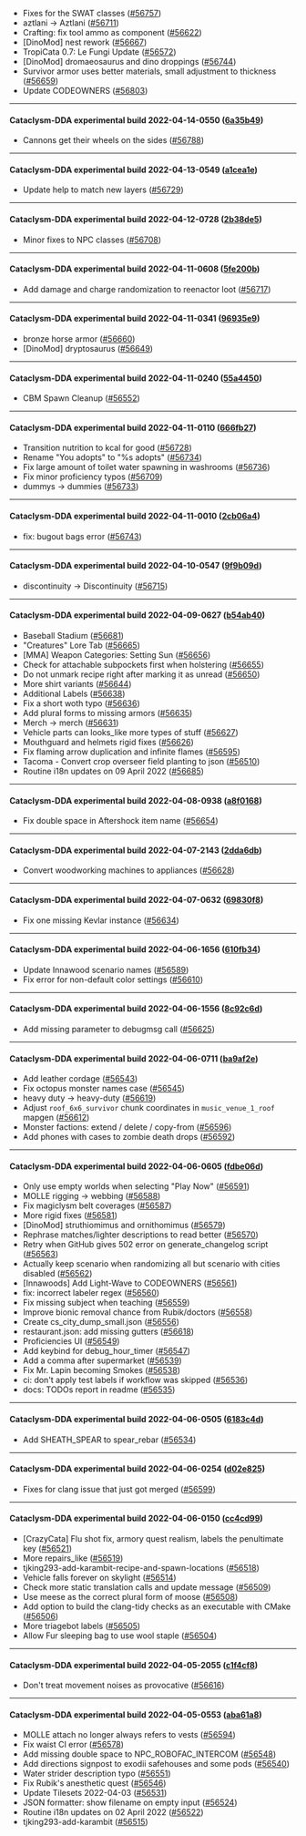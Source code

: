 * Fixes for the SWAT classes ([#56757](https://github.com/CleverRaven/Cataclysm-DDA/pull/56757))
* aztlani → Aztlani ([#56711](https://github.com/CleverRaven/Cataclysm-DDA/pull/56711))
* Crafting: fix tool ammo as component ([#56622](https://github.com/CleverRaven/Cataclysm-DDA/pull/56622))
* [DinoMod] nest rework ([#56667](https://github.com/CleverRaven/Cataclysm-DDA/pull/56667))
* TropiCata 0.7: Le Fungi Update ([#56572](https://github.com/CleverRaven/Cataclysm-DDA/pull/56572))
* [DinoMod] dromaeosaurus and dino droppings ([#56744](https://github.com/CleverRaven/Cataclysm-DDA/pull/56744))
* Survivor armor uses better materials, small adjustment to thickness ([#56659](https://github.com/CleverRaven/Cataclysm-DDA/pull/56659))
* Update CODEOWNERS ([#56803](https://github.com/CleverRaven/Cataclysm-DDA/pull/56803))

---

#### Cataclysm-DDA experimental build 2022-04-14-0550 ([6a35b49](https://github.com/CleverRaven/Cataclysm-DDA/releases/tag/cdda-experimental-2022-04-14-0550))

* Cannons get their wheels on the sides ([#56788](https://github.com/CleverRaven/Cataclysm-DDA/pull/56788))

---

#### Cataclysm-DDA experimental build 2022-04-13-0549 ([a1cea1e](https://github.com/CleverRaven/Cataclysm-DDA/releases/tag/cdda-experimental-2022-04-13-0549))

* Update help to match new layers ([#56729](https://github.com/CleverRaven/Cataclysm-DDA/pull/56729))

---

#### Cataclysm-DDA experimental build 2022-04-12-0728 ([2b38de5](https://github.com/CleverRaven/Cataclysm-DDA/releases/tag/cdda-experimental-2022-04-12-0728))

* Minor fixes to NPC classes ([#56708](https://github.com/CleverRaven/Cataclysm-DDA/pull/56708))

---

#### Cataclysm-DDA experimental build 2022-04-11-0608 ([5fe200b](https://github.com/CleverRaven/Cataclysm-DDA/releases/tag/cdda-experimental-2022-04-11-0608))

* Add damage and charge randomization to reenactor loot ([#56717](https://github.com/CleverRaven/Cataclysm-DDA/pull/56717))

---

#### Cataclysm-DDA experimental build 2022-04-11-0341 ([96935e9](https://github.com/CleverRaven/Cataclysm-DDA/releases/tag/cdda-experimental-2022-04-11-0341))

* bronze horse armor ([#56660](https://github.com/CleverRaven/Cataclysm-DDA/pull/56660))
* [DinoMod] dryptosaurus ([#56649](https://github.com/CleverRaven/Cataclysm-DDA/pull/56649))

---

#### Cataclysm-DDA experimental build 2022-04-11-0240 ([55a4450](https://github.com/CleverRaven/Cataclysm-DDA/releases/tag/cdda-experimental-2022-04-11-0240))

* CBM Spawn Cleanup ([#56552](https://github.com/CleverRaven/Cataclysm-DDA/pull/56552))

---

#### Cataclysm-DDA experimental build 2022-04-11-0110 ([666fb27](https://github.com/CleverRaven/Cataclysm-DDA/releases/tag/cdda-experimental-2022-04-11-0110))

* Transition nutrition to kcal for good ([#56728](https://github.com/CleverRaven/Cataclysm-DDA/pull/56728))
* Rename "You adopts" to "%s adopts" ([#56734](https://github.com/CleverRaven/Cataclysm-DDA/pull/56734))
* Fix large amount of toilet water spawning in washrooms ([#56736](https://github.com/CleverRaven/Cataclysm-DDA/pull/56736))
* Fix minor proficiency typos ([#56709](https://github.com/CleverRaven/Cataclysm-DDA/pull/56709))
* dummys → dummies ([#56733](https://github.com/CleverRaven/Cataclysm-DDA/pull/56733))

---

#### Cataclysm-DDA experimental build 2022-04-11-0010 ([2cb06a4](https://github.com/CleverRaven/Cataclysm-DDA/releases/tag/cdda-experimental-2022-04-11-0010))

* fix: bugout bags error ([#56743](https://github.com/CleverRaven/Cataclysm-DDA/pull/56743))

---

#### Cataclysm-DDA experimental build 2022-04-10-0547 ([9f9b09d](https://github.com/CleverRaven/Cataclysm-DDA/releases/tag/cdda-experimental-2022-04-10-0547))

* discontinuity → Discontinuity ([#56715](https://github.com/CleverRaven/Cataclysm-DDA/pull/56715))

---

#### Cataclysm-DDA experimental build 2022-04-09-0627 ([b54ab40](https://github.com/CleverRaven/Cataclysm-DDA/releases/tag/cdda-experimental-2022-04-09-0627))

* Baseball Stadium ([#56681](https://github.com/CleverRaven/Cataclysm-DDA/pull/56681))
* "Creatures" Lore Tab ([#56665](https://github.com/CleverRaven/Cataclysm-DDA/pull/56665))
* [MMA] Weapon Categories: Setting Sun ([#56656](https://github.com/CleverRaven/Cataclysm-DDA/pull/56656))
* Check for attachable subpockets first when holstering ([#56655](https://github.com/CleverRaven/Cataclysm-DDA/pull/56655))
* Do not unmark recipe right after marking it as unread ([#56650](https://github.com/CleverRaven/Cataclysm-DDA/pull/56650))
* More shirt variants ([#56644](https://github.com/CleverRaven/Cataclysm-DDA/pull/56644))
* Additional Labels ([#56638](https://github.com/CleverRaven/Cataclysm-DDA/pull/56638))
* Fix a short woth typo ([#56636](https://github.com/CleverRaven/Cataclysm-DDA/pull/56636))
* Add plural forms to missing armors ([#56635](https://github.com/CleverRaven/Cataclysm-DDA/pull/56635))
* Merch → merch ([#56631](https://github.com/CleverRaven/Cataclysm-DDA/pull/56631))
* Vehicle parts can looks_like more types of stuff ([#56627](https://github.com/CleverRaven/Cataclysm-DDA/pull/56627))
* Mouthguard and helmets rigid fixes ([#56626](https://github.com/CleverRaven/Cataclysm-DDA/pull/56626))
* Fix flaming arrow duplication and infinite flames ([#56595](https://github.com/CleverRaven/Cataclysm-DDA/pull/56595))
* Tacoma - Convert crop overseer field planting to json ([#56510](https://github.com/CleverRaven/Cataclysm-DDA/pull/56510))
* Routine i18n updates on 09 April 2022 ([#56685](https://github.com/CleverRaven/Cataclysm-DDA/pull/56685))

---

#### Cataclysm-DDA experimental build 2022-04-08-0938 ([a8f0168](https://github.com/CleverRaven/Cataclysm-DDA/releases/tag/cdda-experimental-2022-04-08-0938))

* Fix double space in Aftershock item name ([#56654](https://github.com/CleverRaven/Cataclysm-DDA/pull/56654))

---

#### Cataclysm-DDA experimental build 2022-04-07-2143 ([2dda6db](https://github.com/CleverRaven/Cataclysm-DDA/releases/tag/cdda-experimental-2022-04-07-2143))

* Convert woodworking machines to appliances ([#56628](https://github.com/CleverRaven/Cataclysm-DDA/pull/56628))

---

#### Cataclysm-DDA experimental build 2022-04-07-0632 ([69830f8](https://github.com/CleverRaven/Cataclysm-DDA/releases/tag/cdda-experimental-2022-04-07-0632))

* Fix one missing Kevlar instance ([#56634](https://github.com/CleverRaven/Cataclysm-DDA/pull/56634))

---

#### Cataclysm-DDA experimental build 2022-04-06-1656 ([610fb34](https://github.com/CleverRaven/Cataclysm-DDA/releases/tag/cdda-experimental-2022-04-06-1656))

* Update Innawood scenario names ([#56589](https://github.com/CleverRaven/Cataclysm-DDA/pull/56589))
* Fix error for non-default color settings ([#56610](https://github.com/CleverRaven/Cataclysm-DDA/pull/56610))

---

#### Cataclysm-DDA experimental build 2022-04-06-1556 ([8c92c6d](https://github.com/CleverRaven/Cataclysm-DDA/releases/tag/cdda-experimental-2022-04-06-1556))

* Add missing parameter to debugmsg call ([#56625](https://github.com/CleverRaven/Cataclysm-DDA/pull/56625))

---

#### Cataclysm-DDA experimental build 2022-04-06-0711 ([ba9af2e](https://github.com/CleverRaven/Cataclysm-DDA/releases/tag/cdda-experimental-2022-04-06-0711))

* Add leather cordage ([#56543](https://github.com/CleverRaven/Cataclysm-DDA/pull/56543))
* Fix octopus monster names case ([#56545](https://github.com/CleverRaven/Cataclysm-DDA/pull/56545))
* heavy duty → heavy-duty ([#56619](https://github.com/CleverRaven/Cataclysm-DDA/pull/56619))
* Adjust `roof_6x6_survivor` chunk coordinates in `music_venue_1_roof` mapgen ([#56612](https://github.com/CleverRaven/Cataclysm-DDA/pull/56612))
* Monster factions: extend / delete / copy-from ([#56596](https://github.com/CleverRaven/Cataclysm-DDA/pull/56596))
* Add phones with cases to zombie death drops ([#56592](https://github.com/CleverRaven/Cataclysm-DDA/pull/56592))

---

#### Cataclysm-DDA experimental build 2022-04-06-0605 ([fdbe06d](https://github.com/CleverRaven/Cataclysm-DDA/releases/tag/cdda-experimental-2022-04-06-0605))

* Only use empty worlds when selecting "Play Now" ([#56591](https://github.com/CleverRaven/Cataclysm-DDA/pull/56591))
* MOLLE rigging → webbing ([#56588](https://github.com/CleverRaven/Cataclysm-DDA/pull/56588))
* Fix magiclysm belt coverages ([#56587](https://github.com/CleverRaven/Cataclysm-DDA/pull/56587))
* More rigid fixes ([#56581](https://github.com/CleverRaven/Cataclysm-DDA/pull/56581))
* [DinoMod] struthiomimus and ornithomimus ([#56579](https://github.com/CleverRaven/Cataclysm-DDA/pull/56579))
* Rephrase matches/lighter descriptions to read better ([#56570](https://github.com/CleverRaven/Cataclysm-DDA/pull/56570))
* Retry when GitHub gives 502 error on generate_changelog script ([#56563](https://github.com/CleverRaven/Cataclysm-DDA/pull/56563))
* Actually keep scenario when randomizing all but scenario with cities disabled ([#56562](https://github.com/CleverRaven/Cataclysm-DDA/pull/56562))
* [Innawoods] Add Light-Wave to CODEOWNERS ([#56561](https://github.com/CleverRaven/Cataclysm-DDA/pull/56561))
* fix: incorrect labeler regex ([#56560](https://github.com/CleverRaven/Cataclysm-DDA/pull/56560))
* Fix missing subject when teaching ([#56559](https://github.com/CleverRaven/Cataclysm-DDA/pull/56559))
* Improve bionic removal chance from Rubik/doctors ([#56558](https://github.com/CleverRaven/Cataclysm-DDA/pull/56558))
* Create cs_city_dump_small.json ([#56556](https://github.com/CleverRaven/Cataclysm-DDA/pull/56556))
* restaurant.json: add missing gutters ([#56618](https://github.com/CleverRaven/Cataclysm-DDA/pull/56618))
* Proficiencies UI ([#56549](https://github.com/CleverRaven/Cataclysm-DDA/pull/56549))
* Add keybind for debug_hour_timer ([#56547](https://github.com/CleverRaven/Cataclysm-DDA/pull/56547))
* Add a comma after supermarket ([#56539](https://github.com/CleverRaven/Cataclysm-DDA/pull/56539))
* Fix Mr. Lapin becoming Smokes ([#56538](https://github.com/CleverRaven/Cataclysm-DDA/pull/56538))
* ci: don't apply test labels if workflow was skipped ([#56536](https://github.com/CleverRaven/Cataclysm-DDA/pull/56536))
* docs: TODOs report in readme ([#56535](https://github.com/CleverRaven/Cataclysm-DDA/pull/56535))

---

#### Cataclysm-DDA experimental build 2022-04-06-0505 ([6183c4d](https://github.com/CleverRaven/Cataclysm-DDA/releases/tag/cdda-experimental-2022-04-06-0505))

* Add SHEATH_SPEAR to spear_rebar ([#56534](https://github.com/CleverRaven/Cataclysm-DDA/pull/56534))

---

#### Cataclysm-DDA experimental build 2022-04-06-0254 ([d02e825](https://github.com/CleverRaven/Cataclysm-DDA/releases/tag/cdda-experimental-2022-04-06-0254))

* Fixes for clang issue that just got merged ([#56599](https://github.com/CleverRaven/Cataclysm-DDA/pull/56599))

---

#### Cataclysm-DDA experimental build 2022-04-06-0150 ([cc4cd99](https://github.com/CleverRaven/Cataclysm-DDA/releases/tag/cdda-experimental-2022-04-06-0150))

* [CrazyCata] Flu shot fix, armory quest realism, labels the penultimate key ([#56521](https://github.com/CleverRaven/Cataclysm-DDA/pull/56521))
* More repairs_like ([#56519](https://github.com/CleverRaven/Cataclysm-DDA/pull/56519))
* tjking293-add-karambit-recipe-and-spawn-locations ([#56518](https://github.com/CleverRaven/Cataclysm-DDA/pull/56518))
* Vehicle falls forever on skylight ([#56514](https://github.com/CleverRaven/Cataclysm-DDA/pull/56514))
* Check more static translation calls and update message ([#56509](https://github.com/CleverRaven/Cataclysm-DDA/pull/56509))
* Use meese as the correct plural form of moose ([#56508](https://github.com/CleverRaven/Cataclysm-DDA/pull/56508))
* Add option to build the clang-tidy checks as an executable with CMake ([#56506](https://github.com/CleverRaven/Cataclysm-DDA/pull/56506))
* More triagebot labels ([#56505](https://github.com/CleverRaven/Cataclysm-DDA/pull/56505))
* Allow Fur sleeping bag to use wool staple ([#56504](https://github.com/CleverRaven/Cataclysm-DDA/pull/56504))

---

#### Cataclysm-DDA experimental build 2022-04-05-2055 ([c1f4cf8](https://github.com/CleverRaven/Cataclysm-DDA/releases/tag/cdda-experimental-2022-04-05-2055))

* Don't treat movement noises as provocative ([#56616](https://github.com/CleverRaven/Cataclysm-DDA/pull/56616))

---

#### Cataclysm-DDA experimental build 2022-04-05-0553 ([aba61a8](https://github.com/CleverRaven/Cataclysm-DDA/releases/tag/cdda-experimental-2022-04-05-0553))

* MOLLE attach no longer always refers to vests ([#56594](https://github.com/CleverRaven/Cataclysm-DDA/pull/56594))
* Fix waist CI error ([#56578](https://github.com/CleverRaven/Cataclysm-DDA/pull/56578))
* Add missing double space to NPC_ROBOFAC_INTERCOM ([#56548](https://github.com/CleverRaven/Cataclysm-DDA/pull/56548))
* Add directions signpost to exodii safehouses and some pods ([#56540](https://github.com/CleverRaven/Cataclysm-DDA/pull/56540))
* Water strider description typo ([#56551](https://github.com/CleverRaven/Cataclysm-DDA/pull/56551))
* Fix Rubik's anesthetic quest ([#56546](https://github.com/CleverRaven/Cataclysm-DDA/pull/56546))
* Update Tilesets 2022-04-03 ([#56531](https://github.com/CleverRaven/Cataclysm-DDA/pull/56531))
* JSON formatter: show filename on empty input ([#56524](https://github.com/CleverRaven/Cataclysm-DDA/pull/56524))
* Routine i18n updates on 02 April 2022 ([#56522](https://github.com/CleverRaven/Cataclysm-DDA/pull/56522))
* tjking293-add-karambit ([#56515](https://github.com/CleverRaven/Cataclysm-DDA/pull/56515))
